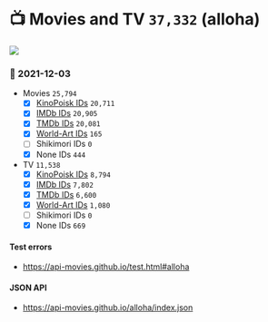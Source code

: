 # :tv: Movies and TV `37,332` (alloha)

<a href="https://API-Movies.github.io"><img src="https://API-Movies.github.io/banner.png?cache"></a>

### :date: 2021-12-03
- Movies `25,794`
  - [x] <a href="https://API-Movies.github.io/alloha/movie_kinopoisk_ids.json">KinoPoisk IDs</a> `20,711`
  - [x] <a href="https://API-Movies.github.io/alloha/movie_imdb_ids.json">IMDb IDs</a> `20,905`
  - [x] <a href="https://API-Movies.github.io/alloha/movie_tmdb_ids.json">TMDb IDs</a> `20,081`
  - [x] <a href="https://API-Movies.github.io/alloha/movie_world_art_ids.json">World-Art IDs</a> `165`
  - [ ] Shikimori IDs `0`
  - [x] None IDs `444`
- TV `11,538`
  - [x] <a href="https://API-Movies.github.io/alloha/tv_kinopoisk_ids.json">KinoPoisk IDs</a> `8,794`
  - [x] <a href="https://API-Movies.github.io/alloha/tv_imdb_ids.json">IMDb IDs</a> `7,802`
  - [x] <a href="https://API-Movies.github.io/alloha/tv_tmdb_ids.json">TMDb IDs</a> `6,600`
  - [x] <a href="https://API-Movies.github.io/alloha/tv_world_art_ids.json">World-Art IDs</a> `1,080`
  - [ ] Shikimori IDs `0`
  - [x] None IDs `669`
#### Test errors
- <a href='https://api-movies.github.io/test.html#alloha'>https://api-movies.github.io/test.html#alloha</a>
#### JSON API
- <a href='https://api-movies.github.io/alloha/index.json'>https://api-movies.github.io/alloha/index.json</a>
